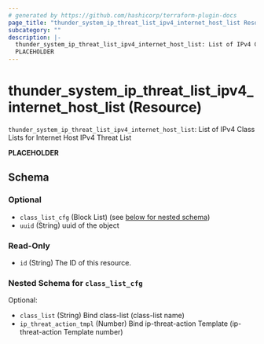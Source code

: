 ```yaml
---
# generated by https://github.com/hashicorp/terraform-plugin-docs
page_title: "thunder_system_ip_threat_list_ipv4_internet_host_list Resource - terraform-provider-thunder"
subcategory: ""
description: |-
  thunder_system_ip_threat_list_ipv4_internet_host_list: List of IPv4 Class Lists for Internet Host IPv4 Threat List
  PLACEHOLDER
---
```


# thunder_system_ip_threat_list_ipv4_internet_host_list (Resource)

`thunder_system_ip_threat_list_ipv4_internet_host_list`: List of IPv4 Class Lists for Internet Host IPv4 Threat List

__PLACEHOLDER__



<!-- schema generated by tfplugindocs -->
## Schema

### Optional

- `class_list_cfg` (Block List) (see [below for nested schema](#nestedblock--class_list_cfg))
- `uuid` (String) uuid of the object

### Read-Only

- `id` (String) The ID of this resource.

<a id="nestedblock--class_list_cfg"></a>
### Nested Schema for `class_list_cfg`

Optional:

- `class_list` (String) Bind class-list (class-list name)
- `ip_threat_action_tmpl` (Number) Bind ip-threat-action Template (ip-threat-action Template number)



